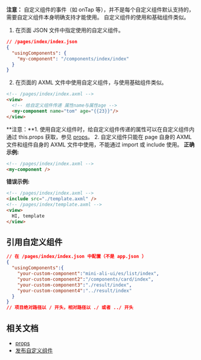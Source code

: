 **注意：** 自定义组件的事件（如 onTap 等），并不是每个自定义组件默认支持的，需要自定义组件本身明确支持才能使用。
自定义组件的使用和基础组件类似。

1. 在页面 JSON 文件中指定使用的自定义组件。

```json
// /pages/index/index.json
{
  "usingComponents": {
    "my-component": "/components/index/index"
  }
}
```

2. 在页面的 AXML 文件中使用自定义组件，与使用基础组件类似。

```html
<!-- /pages/index/index.axml -->
<view>
  <!-- 给自定义组件传递 属性name与属性age -->
  <my-component name="tom" age="{{23}}"/>
</view>
```
**注意：**1. 使用自定义组件时，给自定义组件传递的属性可以在自定义组件内通过 this.props 获取，参见 [props](framework/component_object#props)。 2. 自定义组件只能在 page 自身的 AXML 文件和组件自身的 AXML 文件中使用，不能通过 import 或 include 使用。
**正确示例:**
```html
<!-- /pages/index/index.axml -->
<my-component />
```
**错误示例:**
```html
<!-- /pages/index/index.axml -->
<include src="./template.axml" />
<!-- /pages/index/template.axml -->
<view>
  HI, template
</view>
```

## 引用自定义组件
```json
// 在 /pages/index/index.json 中配置（不是 app.json ）
{
  "usingComponents":{
    "your-custom-component":"mini-ali-ui/es/list/index",
    "your-custom-component2":"/components/card/index",
    "your-custom-component3":"./result/index",
    "your-custom-component4":"../result/index"
  }
}
// 项目绝对路径以 / 开头，相对路径以 ./ 或者 ../ 开头
```

## 相关文档

- [props](framework/component_object#props)
- [发布自定义组件](https://opendocs.alipay.com/mini/framework/custom-component-publish)

